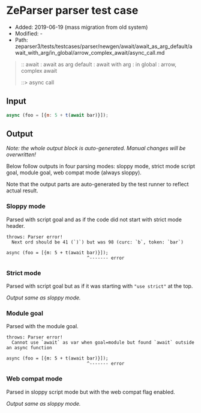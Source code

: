 # ZeParser parser test case

- Added: 2019-06-19 (mass migration from old system)
- Modified: -
- Path: zeparser3/tests/testcases/parser/newgen/await/await_as_arg_default/await_with_arg/in_global/arrow_complex_await/async_call.md

> :: await : await as arg default : await with arg : in global : arrow, complex await
>
> ::> async call

## Input

`````js
async (foo = [{m: 5 + t(await bar)}]);
`````

## Output

_Note: the whole output block is auto-generated. Manual changes will be overwritten!_

Below follow outputs in four parsing modes: sloppy mode, strict mode script goal, module goal, web compat mode (always sloppy).

Note that the output parts are auto-generated by the test runner to reflect actual result.

### Sloppy mode

Parsed with script goal and as if the code did not start with strict mode header.

`````
throws: Parser error!
  Next ord should be 41 (`)`) but was 98 (curc: `b`, token: `bar`)

async (foo = [{m: 5 + t(await bar)}]);
                              ^------- error
`````

### Strict mode

Parsed with script goal but as if it was starting with `"use strict"` at the top.

_Output same as sloppy mode._

### Module goal

Parsed with the module goal.

`````
throws: Parser error!
  Cannot use `await` as var when goal=module but found `await` outside an async function

async (foo = [{m: 5 + t(await bar)}]);
                              ^------- error
`````


### Web compat mode

Parsed in sloppy script mode but with the web compat flag enabled.

_Output same as sloppy mode._
